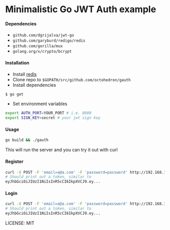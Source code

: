 # Minimalistic Go JWT Auth example

#### Dependencies
+ `github.com/dgrijalva/jwt-go`
+ `github.com/garyburd/redigo/redis`
+ `github.com/gorilla/mux`
+ `golang.org/x/crypto/bcrypt`

#### Installation
+ Install [redis](https://redis.io)
+ Clone repo to `$GOPATH/src/github.com/octohedron/gauth`
+ Install dependencies
```Bash
$ go get
```
+ Set environment variables
```Bash
export AUTH_PORT=YOUR_PORT # i.e. 8000
export SIGN_KEY=secret # your jwt sign key
```
#### Usage
```Bash
go build && ./gauth
```
This will run the server and you can try it out with curl

#### Register
```Bash
curl -X POST -F 'email=a@a.com' -F 'password=password' http://192.168.1.43:4200/register
# Should print out a token, similar to 
eyJhbGciOiJIUzI1NiIsInR5cCI6IkpXVCJ9.ey...
```


#### Login
```Bash
curl -X POST -F 'email=a@a.com' -F 'password=password' http://192.168.1.43:4200/login
# Should print out a token, similar to 
eyJhbGciOiJIUzI1NiIsInR5cCI6IkpXVCJ9.ey...
```

LICENSE: MIT